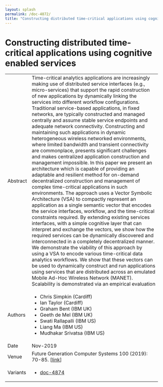 ```yaml
---
layout: splash
permalink: /doc-4872/
title: "Constructing distributed time-critical applications using cognitive enabled services"
---
```


# Constructing distributed time-critical applications using cognitive enabled services

<table>
    <tbody>
    <tr>
        <td>Abstract</td>
        <td>Time-critical analytics applications are increasingly making use of distributed service interfaces (e.g., micro-services) that support the rapid construction of new applications by dynamically linking the services into different workflow configurations. Traditional service-based applications, in fixed networks, are typically constructed and managed centrally and assume stable service endpoints and adequate network connectivity. Constructing and maintaining such applications in dynamic heterogeneous wireless networked environments, where limited bandwidth and transient connectivity are commonplace, presents significant challenges and makes centralized application construction and management impossible. In this paper we present an architecture which is capable of providing an adaptable and resilient method for on-demand decentralized construction and management of complex time-critical applications in such environments. The approach uses a Vector Symbolic Architecture (VSA) to compactly represent an application as a single semantic vector that encodes the service interfaces, workflow, and the time-critical constraints required. By extending existing services interfaces, with a simple cognitive layer that can interpret and exchange the vectors, we show how the required services can be dynamically discovered and interconnected in a completely decentralized manner. We demonstrate the viability of this approach by using a VSA to encode various time-critical data analytics workflows. We show that these vectors can be used to dynamically construct and run applications using services that are distributed across an emulated Mobile Ad-Hoc Wireless Network (MANET). Scalability is demonstrated via an empirical evaluation</td>
    </tr>
    <tr>
        <td>Authors</td>
        <td>
            <ul>
                <li>Chris Simpkin (Cardiff)</li>
                <li>Ian Taylor (Cardiff)</li>
                <li>Graham Bent (IBM UK)</li>
                <li>Geeth de Mel (IBM UK)</li>
                <li>Swati Rallapalli (IBM US)</li>
                <li>Liang Ma (IBM US)</li>
                <li>Mudhakar Srivatsa (IBM US)</li>
            </ul>
        </td>
    </tr>
    <tr>
        <td>Date</td>
        <td>Nov-2019</td>
    </tr>
    <tr>
        <td>Venue</td>
        <td>Future Generation Computer Systems 100 (2019): 70-85. [<a href="https://www.sciencedirect.com/science/article/abs/pii/S0167739X18311762">link</a>]</td>
    </tr>
    <tr>
        <td>Variants</td>
        <td>
            <ul>
                <li><a href="\doc-4874\">doc-4874</a></li>
            </ul>
        </td>
    </tr>
    </tbody>
</table>
